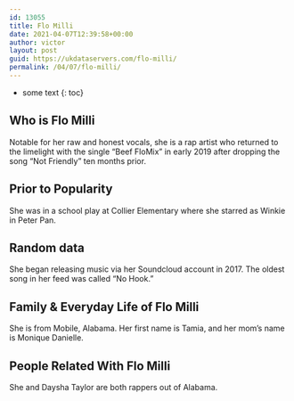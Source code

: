 ```yaml
---
id: 13055
title: Flo Milli
date: 2021-04-07T12:39:58+00:00
author: victor
layout: post
guid: https://ukdataservers.com/flo-milli/
permalink: /04/07/flo-milli/
---
```


* some text
{: toc}


## Who is Flo Milli



Notable for her raw and honest vocals, she is a rap artist who returned to the limelight with the single &#8220;Beef FloMix&#8221; in early 2019 after dropping the song &#8220;Not Friendly&#8221; ten months prior.

                
                
                
## Prior to Popularity



She was in a school play at Collier Elementary where she starred as Winkie in Peter Pan.

                
                
                
## Random data



She began releasing music via her Soundcloud account in 2017. The oldest song in her feed was called &#8220;No Hook.&#8221;

                
                
                
## Family & Everyday Life of Flo Milli



She is from Mobile, Alabama. Her first name is Tamia, and her mom&#8217;s name is Monique Danielle.

                
                
                
## People Related With Flo Milli



She and Daysha Taylor are both rappers out of Alabama.

                
              
            
          
          
          
